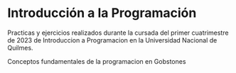 # Introducción a la Programación

Practicas y ejercicios realizados durante la cursada del primer cuatrimestre de 2023 de Introduccion a Programacion en la Universidad Nacional de Quilmes.

Conceptos fundamentales de la programacion en Gobstones
